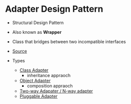 # Adapter Design Pattern

- Structural Design Pattern
- Also known as **Wrapper**
- Class that bridges between two incompatible interfaces
- [Source](https://stackoverflow.com/questions/9978477/difference-between-object-adapter-pattern-and-class-adapter-pattern)

- Types
  - [Class Adapter](./class)
    - inheritance appraoch
  - [Object Adapter](./object)
    - composition appraoch
  - [Two-way Adapater / N-way adapter](./nway)
  - [Pluggable Adapter](./pluggable)
